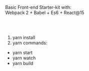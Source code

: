 Basic Front-end Starter-kit with:<br />
Webpack 2 + Babel + Es6 + React@15

<br /><br />

1) yarn install<br />
2) yarn commands:

<ul>
  <li>yarn start</li>
  <li>yarn watch</li>
  <li>yarn build</li>
</ul>

